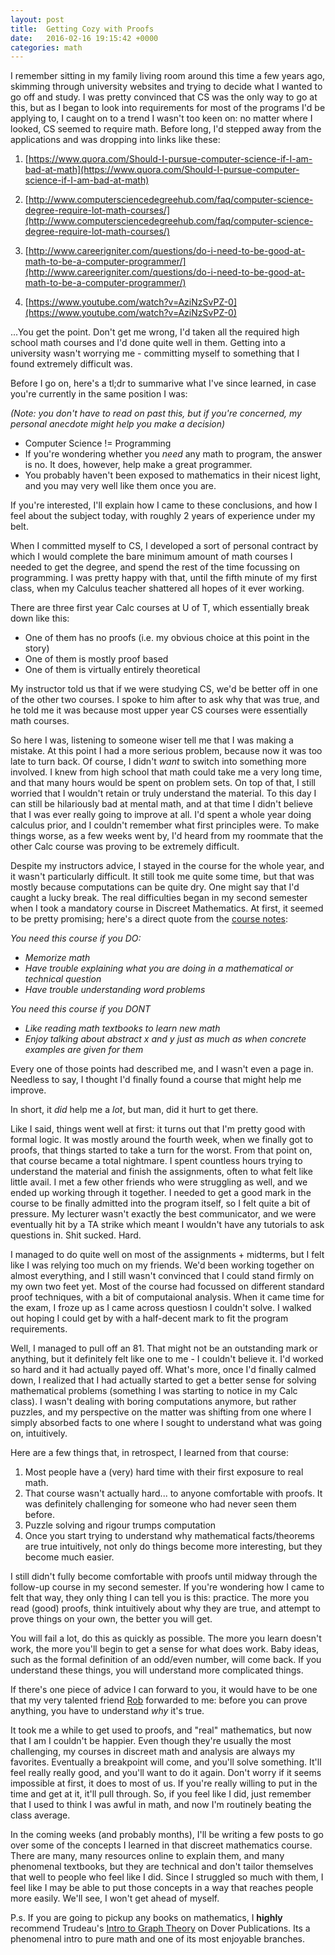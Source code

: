```yaml
---
layout: post
title:  Getting Cozy with Proofs
date:   2016-02-16 19:15:42 +0000
categories: math
---
```


<script type="text/x-mathjax-config">
  MathJax.Hub.Config({tex2jax: {inlineMath: [['$','$'], ['\\(','\\)']]}});
</script>
<script type="text/javascript" async
  src="https://cdn.mathjax.org/mathjax/latest/MathJax.js?config=TeX-AMS_CHTML">
</script>

I remember sitting in my family living room around this time a few years ago, skimming through university websites and trying to decide what I wanted to go off and study. I was pretty convinced that CS was the only way to go at this, but as I began to look into requirements for most of the programs I'd be applying to, I caught on to a trend I wasn't too keen on: no matter where I looked, CS seemed to require math. Before long, I'd stepped away from the applications and was dropping into links like these:

01. [https://www.quora.com/Should-I-pursue-computer-science-if-I-am-bad-at-math](https://www.quora.com/Should-I-pursue-computer-science-if-I-am-bad-at-math)

02. [http://www.computersciencedegreehub.com/faq/computer-science-degree-require-lot-math-courses/](http://www.computersciencedegreehub.com/faq/computer-science-degree-require-lot-math-courses/)

03. [http://www.careerigniter.com/questions/do-i-need-to-be-good-at-math-to-be-a-computer-programmer/](http://www.careerigniter.com/questions/do-i-need-to-be-good-at-math-to-be-a-computer-programmer/)

04. [https://www.youtube.com/watch?v=AziNzSvPZ-0](https://www.youtube.com/watch?v=AziNzSvPZ-0)


...You get the point. Don't get me wrong, I'd taken all the required high school math courses and I'd done quite well in them. Getting into a university wasn't worrying me - committing myself to something that I found extremely difficult was.

Before I go on, here's a tl;dr to summarive what I've since learned, in case you're currently in the same position I was:

*(Note: you don't have to read on past this, but if you're concerned, my personal anecdote might help you make a decision)*

- Computer Science != Programming
- If you're wondering whether you *need* any math to program, the answer is no. It does, however, help make a great programmer.
- You probably haven't been exposed to mathematics in their nicest light, and you may very well like them once you are.

If you're interested, I'll explain how I came to these conclusions, and how I feel about the subject today, with roughly 2 years of experience under my belt.

When I committed myself to CS, I developed a sort of personal contract by which I would complete the bare minimum amount of math courses I needed to get the degree, and spend the rest of the time focussing on programming. I was pretty happy with that, until the fifth minute of my first class, when my Calculus teacher shattered all hopes of it ever working.

There are three first year Calc courses at U of T, which essentially break down like this:

- One of them has no proofs (i.e. my obvious choice at this point in the story)
- One of them is mostly proof based
- One of them is virtually entirely theoretical

My instructor told us that if we were studying CS, we'd be better off in one of the other two courses. I spoke to him after to ask why that was true, and he told me it was because most upper year CS courses were essentially math courses.

So here I was, listening to someone wiser tell me that I was making a mistake. At this point I had a more serious problem, because now it was too late to turn back. Of course, I didn't *want* to switch into something more involved. I knew from high school that math could take me a very long time, and that many hours would be spent on problem sets. On top of that, I still worried that I wouldn't retain or truly understand the material. To this day I can still be hilariously bad at mental math, and at that time I didn't believe that I was ever really going to improve at all. I'd spent a whole year doing calculus prior, and I couldn't remember what first principles were. To make things worse, as a few weeks went by, I'd heard from my roommate that the other Calc course was proving to be extremely difficult.

Despite my instructors advice, I stayed in the course for the whole year, and it wasn't particularly difficult. It still took me quite some time, but that was mostly because computations can be quite dry. One might say that I'd caught a lucky break. The real difficulties began in my second semester when I took a mandatory course in Discreet Mathematics. At first, it seemed to be pretty promising; here's a direct quote from the [course notes](http://www.cs.toronto.edu/~gfb/csc165/2015F/CSC165.2015W.Notes.pdf):

*You need this course if you DO:*

- *Memorize math*
- *Have trouble explaining what you are doing in a mathematical or technical question*
- *Have trouble understanding word problems*

*You need this course if you DONT*

- *Like reading math textbooks to learn new math*
- *Enjoy talking about abstract x and y just as much as when concrete examples are given for them*

Every one of those points had described me, and I wasn't even a page in. Needless to say, I thought I'd finally found a course that might help me improve.

In short, it *did* help me a *lot*, but man, did it hurt to get there.

Like I said, things went well at first: it turns out that I'm pretty good with formal logic. It was mostly around the fourth week, when we finally got to proofs, that things started to take a turn for the worst. From that point on, that course became a total nightmare. I spent countless hours trying to understand the material and finish the assignments, often to what felt like little avail. I met a few other friends who were struggling as well, and we ended up working through it together. I needed to get a good mark in the course to be finally admitted into the program itself, so I felt quite a bit of pressure. My lecturer wasn't exactly the best communicator, and we were eventually hit by a TA strike which meant I wouldn't have any tutorials to ask questions in. Shit sucked. Hard.

I managed to do quite well on most of the assignments + midterms, but I felt like I was relying too much on my friends. We'd been working together on almost everything, and I still wasn't convinced that I could stand firmly on my own two feet yet. Most of the course had focussed on different standard proof techniques, with a bit of computaional analysis. When it came time for the exam, I froze up as I came across questiosn I couldn't solve. I walked out hoping I could get by with a half-decent mark to fit the program requirements.

Well, I managed to pull off an 81. That might not be an outstanding mark or anything, but it definitely felt like one to me - I couldn't believe it. I'd worked so hard and it had actually payed off. What's more, once I'd finally calmed down, I realized that I had actually started to get a better sense for solving mathematical problems (something I was starting to notice in my Calc class). I wasn't dealing with boring computations anymore, but rather puzzles, and my perspective on the matter was shifting from one where I simply absorbed facts to one where I sought to understand what was going on, intuitively.

Here are a few things that, in retrospect, I learned from that course:

1. Most people have a (very) hard time with their first exposure to real math.
2. That course wasn't actually hard... to anyone comfortable with proofs. It was definitely challenging for someone who had never seen them before.
3. Puzzle solving and rigour trumps computation
4. Once you start trying to understand why mathematical facts/theorems are true intuitively, not only do things become more interesting, but they become much easier.

I still didn't fully become comfortable with proofs until midway through the follow-up course in my second semester. If you're wondering how I came to felt that way, they only thing I can tell you is this: practice. The more you read (good) proofs, think intuitively about why they are true, and attempt to prove things on your own, the better you will get.

You will fail a lot, do this as quickly as possible. The more you learn doesn't work, the more you'll begin to get a sense for what does work. Baby ideas, such as the formal definition of an odd/even number, will come back. If you understand these things, you will understand more complicated things.

If there's one piece of advice I can forward to you, it would have to be one that my very talented friend [Rob](http://varsityblues.ca/roster.aspx?path=&rp_id=7453) forwarded to me: before you can prove anything, you have to understand *why* it's true.

It took me a while to get used to proofs, and "real" mathematics, but now that I am I couldn't be happier. Even though they're usually the most challenging, my courses in discreet math and analysis are always my favorites. Eventually a breakpoint will come, and you'll solve something. It'll feel really really good, and you'll want to do it again. Don't worry if it seems impossible at first, it does to most of us. If you're really willing to put in the time and get at it, it'll pull through. So, if you feel like I did, just remember that I used to think I was awful in math, and now I'm routinely beating the class average.

In the coming weeks (and probably months), I'll be writing a few posts to go over some of the concepts I learned in that discreet mathematics course. There are many, many resources online to explain them, and many phenomenal textbooks, but they are technical and don't tailor themselves that well to people who feel like I did. Since I struggled so much with them, I feel like I may be able to put those concepts in a way that reaches people more easily. We'll see, I won't get ahead of myself.

P.s. If you are going to pickup any books on mathematics, I **highly** recommend Trudeau's [Intro to Graph Theory](http://www.amazon.com/Introduction-Graph-Theory-Dover-Mathematics/dp/0486678709) on Dover Publications. Its a phenomenal intro to pure math and one of its most enjoyable branches.
